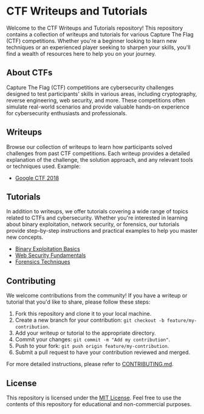 # CTF Writeups and Tutorials

Welcome to the CTF Writeups and Tutorials repository! This repository contains a collection of writeups and tutorials for various Capture The Flag (CTF) competitions. Whether you're a beginner looking to learn new techniques or an experienced player seeking to sharpen your skills, you'll find a wealth of resources here to help you on your journey.

## About CTFs

Capture The Flag (CTF) competitions are cybersecurity challenges designed to test participants' skills in various areas, including cryptography, reverse engineering, web security, and more. These competitions often simulate real-world scenarios and provide valuable hands-on experience for cybersecurity enthusiasts and professionals.

## Writeups

Browse our collection of writeups to learn how participants solved challenges from past CTF competitions. Each writeup provides a detailed explanation of the challenge, the solution approach, and any relevant tools or techniques used.
Example: 

- [Google CTF 2018](mobile/Google/GoogleCTF2018-Shall_We_Play_a_Game/README.md)

## Tutorials

In addition to writeups, we offer tutorials covering a wide range of topics related to CTFs and cybersecurity. Whether you're interested in learning about binary exploitation, network security, or forensics, our tutorials provide step-by-step instructions and practical examples to help you master new concepts.

- [Binary Exploitation Basics](tutorials/binary-exploitation-basics.md)
- [Web Security Fundamentals](tutorials/web-security-fundamentals.md)
- [Forensics Techniques](tutorials/forensics-techniques.md)

## Contributing

We welcome contributions from the community! If you have a writeup or tutorial that you'd like to share, please follow these steps:

1. Fork this repository and clone it to your local machine.
2. Create a new branch for your contribution: `git checkout -b feature/my-contribution`.
3. Add your writeup or tutorial to the appropriate directory.
4. Commit your changes: `git commit -m "Add my contribution"`.
5. Push to your fork: `git push origin feature/my-contribution`.
6. Submit a pull request to have your contribution reviewed and merged.

For more detailed instructions, please refer to [CONTRIBUTING.md](CONTRIBUTING.md).

## License

This repository is licensed under the [MIT License](LICENSE). Feel free to use the contents of this repository for educational and non-commercial purposes.